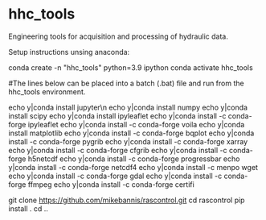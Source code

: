 # hhc_tools
Engineering tools for acquisition and processing of hydraulic data.



Setup instructions unsing anaconda:

conda create -n "hhc_tools" python=3.9 ipython
conda activate hhc_tools

#The lines below can be placed into a batch (.bat) file and run from the hhc_tools environment.

echo y|conda install jupyter\n
echo y|conda install numpy
echo y|conda install scipy
echo y|conda install ipyleaflet
echo y|conda install -c conda-forge ipyleaflet
echo y|conda install -c conda-forge voila
echo y|conda install matplotlib
echo y|conda install -c conda-forge bqplot
echo y|conda install -c conda-forge pygrib
echo y|conda install -c conda-forge xarray
echo y|conda install -c conda-forge cfgrib
echo y|conda install -c conda-forge h5netcdf
echo y|conda install -c conda-forge progressbar
echo y|conda install -c conda-forge netcdf4
echo y|conda install -c menpo wget
echo y|conda install -c conda-forge gdal
echo y|conda install -c conda-forge ffmpeg
echo y|conda install -c conda-forge certifi

git clone https://github.com/mikebannis/rascontrol.git
cd rascontrol
pip install .
cd ..
